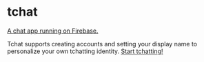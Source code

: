 # tchat
[A chat app running on Firebase.][tchat]

Tchat supports creating accounts and setting your display name to personalize your own tchatting identity.
[Start tchatting!][tchat]


[tchat]: https://benji.pw/tchat
